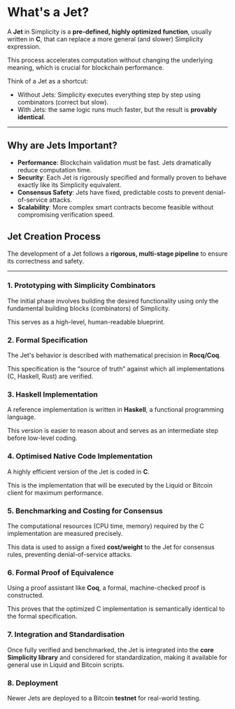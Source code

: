 # What's a Jet?

A **Jet** in Simplicity is a **pre-defined, highly optimized function**, usually written in **C**, that can replace a more general (and slower) Simplicity expression.

This process accelerates computation without changing the underlying meaning, which is crucial for blockchain performance.

Think of a Jet as a shortcut:

- Without Jets: Simplicity executes everything step by step using combinators (correct but slow).
- With Jets: the same logic runs much faster, but the result is **provably identical**.

---

## Why are Jets Important?

- **Performance**: Blockchain validation must be fast. Jets dramatically reduce computation time.
- **Security**: Each Jet is rigorously specified and formally proven to behave exactly like its Simplicity equivalent.
- **Consensus Safety**: Jets have fixed, predictable costs to prevent denial-of-service attacks.
- **Scalability**: More complex smart contracts become feasible without compromising verification speed.

## Jet Creation Process

The development of a Jet follows a **rigorous, multi-stage pipeline** to ensure its correctness and safety.

---

### 1. Prototyping with Simplicity Combinators

The initial phase involves building the desired functionality using only the fundamental building blocks (combinators) of Simplicity.

This serves as a high-level, human-readable blueprint.

### 2. Formal Specification

The Jet's behavior is described with mathematical precision in **Rocq/Coq**.

This specification is the “source of truth” against which all implementations (C, Haskell, Rust) are verified.

### 3. Haskell Implementation

A reference implementation is written in **Haskell**, a functional programming language.

This version is easier to reason about and serves as an intermediate step before low-level coding.

### 4. Optimised Native Code Implementation

A highly efficient version of the Jet is coded in **C**.

This is the implementation that will be executed by the Liquid or Bitcoin client for maximum performance.

### 5. Benchmarking and Costing for Consensus

The computational resources (CPU time, memory) required by the C implementation are measured precisely.

This data is used to assign a fixed **cost/weight** to the Jet for consensus rules, preventing denial-of-service attacks.

### 6. Formal Proof of Equivalence

Using a proof assistant like **Coq**, a formal, machine-checked proof is constructed.

This proves that the optimized C implementation is semantically identical to the formal specification.

### 7. Integration and Standardisation

Once fully verified and benchmarked, the Jet is integrated into the **core Simplicity library** and considered for standardization, making it available for general use in Liquid and Bitcoin scripts.

### 8. Deployment

Newer Jets are deployed to a Bitcoin **testnet** for real-world testing.
